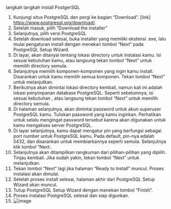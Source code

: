 langkah langkah install PostgerSQL
1. Kunjungi situs PostgreSQL dan pergi ke bagian “Download”. [link] https://www.postgresql.org/download/.
2. Setelah masuk, pilih “Download the installer”
3. Selanjutnya, pilih versi PostgreSQL
4. Setelah download selesai, buka installer yang memiliki ekstensi .exe, lalu mulai pengaturan install dengan menekan tombol “Next” pada PostgreSQL Setup Wizard.
5. Di layar, akan ditanyai tentang lokasi directory untuk instalasi kamu. Isi sesuai kebutuhan kamu, atau langsung tekan tombol “Next” untuk memilih directory semula.
6. Selanjutnya memilih komponen-komponen yang ingin kamu install. Disarankan untuk kamu memilih semua komponen. Tekan tombol “Next” untuk melanjutkan.
7. Berikutnya akan dimintai lokasi directory kembali, namun kali ini adalah lokasi penyimpanan database PostgreSQL. Seperti sebelumnya, isi sesuai kebutuhan , atau langsung tekan tombol “Next” untuk memilih directory semula.
8. Di halaman selanjutnya, akan dimintai password untuk akun superuser PostgreSQL kamu. Tuliskan password yang kamu inginkan. Perhatikan untuk selalu mengingat password tersebut karena akan digunakan untuk kamu mengakses server PostgreSQL.
9. Di layar selanjutnya, kamu dapat mengatur pin yang berfungsi sebagai port number untuk PostgreSQL kamu. Pada default, pin-nya adalah 5432, dan disarankan untuk membiarkannya seperti semula. Selanjutnya klik tombol “Next:.
10. Selanjutnya akan ditampilkan rangkuman dari pilihan-pilihan yang dipilih. Tinjau kembali. Jika sudah yakin, tekan tombol “Next” untuk melanjutkan.
11. Tekan tombol “Next” lagi jika halaman “Ready to Install” muncul. Proses instalasi akan dimulai.
12. Setelah proses install selesai, halaman akhir dari PostgreSQL Setup Wizard akan muncul. 
13. Tutup PostgreSQL Setup Wizard dengan menekan tombol “Finish”.
14. Proses instalasi PostgreSQL selesai dan siap digunkan.
15. ![image](https://github.com/R-Samsam/pertemuan1-basis-data/assets/148309592/10d76242-7815-4fab-8260-30dc0f87613b)


